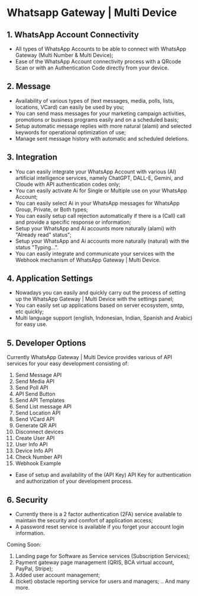 # Whatsapp Gateway | Multi Device

## 1. WhatsApp Account Connectivity

- All types of WhatsApp Accounts to be able to connect with WhatsApp Gateway (Multi Number & Multi Device);
- Ease of the WhatsApp Account connectivity process with a QRcode Scan or with an Authentication Code directly from your device.

## 2. Message

- Availability of various types of (text messages, media, polls, lists, locations, VCard) can easily be used by you;
- You can send mass messages for your marketing campaign activities, promotions or business programs easily and on a scheduled basis;
- Setup automatic message replies with more natural (alami) and selected keywords for operational optimization of use;
- Manage sent message history with automatic and scheduled deletions.

## 3. Integration

- You can easily integrate your WhatsApp Account with various (AI) artificial intelligence services, namely ChatGPT, DALL-E, Gemini, and Cloude with API authentication codes only;
- You can easily activate Ai for Single or Multiple use on your WhatsApp Account;
- You can easily select Ai in your WhatsApp messages for WhatsApp Group, Private, or Both types;
- You can easily setup call rejection automatically if there is a (Call) call and provide a specific response or information;
- Setup your WhatsApp and Ai accounts more naturally (alami) with "Already read" status";
- Setup your WhatsApp and Ai accounts more naturally (natural) with the status "Typing...".
- You can easily integrate and communicate your services with the Webhook mechanism of WhatsApp Gateway | Multi Device.

## 4. Application Settings

- Nowadays you can easily and quickly carry out the process of setting up the WhatsApp Gateway | Multi Device with the settings panel;
- You can easily set up applications based on server ecosystem, smtp, etc quickly;
- Multi language support (english, Indonesian, Indian, Spanish and Arabic) for easy use.

## 5. Developer Options

Currently WhatsApp Gateway | Multi Device provides various of API services for your easy development consisting of:
1. Send Message API
2. Send Media API
3. Send Poll API
4. API Send Button
5. Send API Templates
6. Send List message API
7. Send Location API
8. Send VCard API
9. Generate QR API
10. Disconnect devices
11. Create User API
12. User Info API
13. Device Info API
14. Check Number API
15. Webhook Example

- Ease of setup and availability of the (API Key) API Key for authentication and authorization of your development process.

## 6. Security

- Currently there is a 2 factor authentication (2FA) service available to maintain the security and comfort of application access;
- A password reset service is available if you forget your account login information.


Coming Soon:

1. Landing page for Software as Service services (Subscription Services);
2. Payment gateway page management (QRIS, BCA virtual account, PayPal, Stripe);
3. Added user account management;
4. (ticket) obstacle reporting service for users and managers;
.. And many more. 
